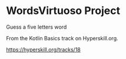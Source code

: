 # WordsVirtuoso Project

Guess a five letters word

From the Kotlin Basics track on Hyperskill.org.

https://hyperskill.org/tracks/18
